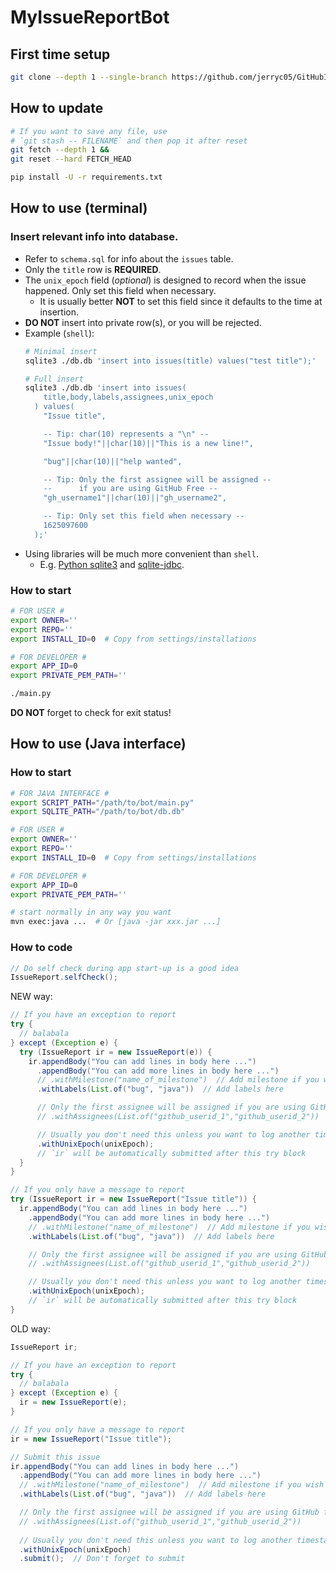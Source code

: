# MyIssueReportBot

## First time setup

```sh
git clone --depth 1 --single-branch https://github.com/jerryc05/GitHubIssueReportBot.git
```
## How to update

```sh
# If you want to save any file, use
# `git stash -- FILENAME` and then pop it after reset
git fetch --depth 1 &&
git reset --hard FETCH_HEAD

pip install -U -r requirements.txt
```

## How to use (terminal)

### Insert relevant info into database.
- Refer to `schema.sql` for info about the `issues` table.
- Only the `title` row is __REQUIRED__.
- The `unix_epoch` field (_optional_) is designed to record when the issue happened. Only set this field when necessary.
  - It is usually better __NOT__ to set this field since it defaults to the time at insertion.
- __DO NOT__ insert into private row(s), or you will be rejected.
- Example (`shell`):
  ```sh
  # Minimal insert
  sqlite3 ./db.db 'insert into issues(title) values("test title");'

  # Full insert
  sqlite3 ./db.db 'insert into issues(
      title,body,labels,assignees,unix_epoch
    ) values(
      "Issue title",

      -- Tip: char(10) represents a "\n" --
      "Issue body!"||char(10)||"This is a new line!",

      "bug"||char(10)||"help wanted",

      -- Tip: Only the first assignee will be assigned --
      --      if you are using GitHub Free --
      "gh_username1"||char(10)||"gh_username2",

      -- Tip: Only set this field when necessary --
      1625097600
    );'
- Using libraries will be much more convenient than `shell`.
  - E.g. [Python sqlite3](https://docs.python.org/3/library/sqlite3.html) and [sqlite-jdbc](https://github.com/xerial/sqlite-jdbc).

### How to start
```sh
# FOR USER #
export OWNER=''
export REPO=''
export INSTALL_ID=0  # Copy from settings/installations

# FOR DEVELOPER #
export APP_ID=0
export PRIVATE_PEM_PATH=''

./main.py
```
__DO NOT__ forget to check for exit status!

## How to use (Java interface)

### How to start

```sh
# FOR JAVA INTERFACE #
export SCRIPT_PATH="/path/to/bot/main.py"
export SQLITE_PATH="/path/to/bot/db.db"

# FOR USER #
export OWNER=''
export REPO=''
export INSTALL_ID=0  # Copy from settings/installations

# FOR DEVELOPER #
export APP_ID=0
export PRIVATE_PEM_PATH=''

# start normally in any way you want
mvn exec:java ...  # Or [java -jar xxx.jar ...]
```

### How to code

```java
// Do self check during app start-up is a good idea
IssueReport.selfCheck();
```
NEW way:
```java
// If you have an exception to report
try {
  // balabala
} except (Exception e) {
  try (IssueReport ir = new IssueReport(e)) {
    ir.appendBody("You can add lines in body here ...")
      .appendBody("You can add more lines in body here ...")
      // .withMilestone("name_of_milestone")  // Add milestone if you wish
      .withLabels(List.of("bug", "java"))  // Add labels here

      // Only the first assignee will be assigned if you are using GitHub free
      // .withAssignees(List.of("github_userid_1","github_userid_2"))

      // Usually you don't need this unless you want to log another timestamp
      .withUnixEpoch(unixEpoch);
      // `ir` will be automatically submitted after this try block
  }
}
```

```java
// If you only have a message to report
try (IssueReport ir = new IssueReport("Issue title")) {
  ir.appendBody("You can add lines in body here ...")
    .appendBody("You can add more lines in body here ...")
    // .withMilestone("name_of_milestone")  // Add milestone if you wish
    .withLabels(List.of("bug", "java"))  // Add labels here

    // Only the first assignee will be assigned if you are using GitHub free
    // .withAssignees(List.of("github_userid_1","github_userid_2"))

    // Usually you don't need this unless you want to log another timestamp
    .withUnixEpoch(unixEpoch);
    // `ir` will be automatically submitted after this try block
}
```

OLD way:
```java
IssueReport ir;

// If you have an exception to report
try {
  // balabala
} except (Exception e) {
  ir = new IssueReport(e);
}

// If you only have a message to report
ir = new IssueReport("Issue title");

// Submit this issue
ir.appendBody("You can add lines in body here ...")
  .appendBody("You can add more lines in body here ...")
  // .withMilestone("name_of_milestone")  // Add milestone if you wish
  .withLabels(List.of("bug", "java"))  // Add labels here

  // Only the first assignee will be assigned if you are using GitHub free
  // .withAssignees(List.of("github_userid_1","github_userid_2"))
  
  // Usually you don't need this unless you want to log another timestamp
  .withUnixEpoch(unixEpoch)
  .submit();  // Don't forget to submit
```
